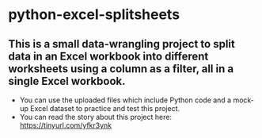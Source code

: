 # python-excel-splitsheets
## This is a small data-wrangling project to split data in an Excel workbook into different worksheets using a column as a filter, all in a single Excel workbook.

- You can use the uploaded files which include Python code and a mock-up Excel dataset to practice and test this project. 
- You can read the story about this project here: https://tinyurl.com/yfkr3ynk
